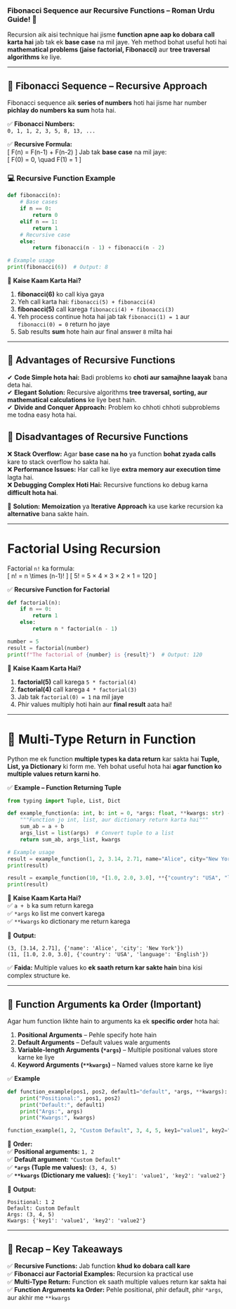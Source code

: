 ### **Fibonacci Sequence aur Recursive Functions – Roman Urdu Guide! 🚀**  

Recursion aik aisi technique hai jisme **function apne aap ko dobara call karta hai** jab tak ek **base case** na mil jaye. Yeh method bohat useful hoti hai **mathematical problems (jaise factorial, Fibonacci)** aur **tree traversal algorithms** ke liye.  

---

## **🔹 Fibonacci Sequence – Recursive Approach**
Fibonacci sequence aik **series of numbers** hoti hai jisme har number **pichlay do numbers ka sum** hota hai.  

✅ **Fibonacci Numbers:**  
`0, 1, 1, 2, 3, 5, 8, 13, ...`  

✅ **Recursive Formula:**  
\[
F(n) = F(n-1) + F(n-2)
\]
Jab tak **base case** na mil jaye:  
\[
F(0) = 0, \quad F(1) = 1
\]

### **💻 Recursive Function Example**
```python
def fibonacci(n):
    # Base cases
    if n == 0:
        return 0
    elif n == 1:
        return 1
    # Recursive case
    else:
        return fibonacci(n - 1) + fibonacci(n - 2)

# Example usage
print(fibonacci(6))  # Output: 8
```
📌 **Kaise Kaam Karta Hai?**  
1. **fibonacci(6)** ko call kiya gaya  
2. Yeh call karta hai: `fibonacci(5) + fibonacci(4)`  
3. **fibonacci(5)** call karega `fibonacci(4) + fibonacci(3)`  
4. Yeh process continue hota hai jab tak `fibonacci(1) = 1` aur `fibonacci(0) = 0` return ho jaye  
5. Sab results **sum** hote hain aur final answer `8` milta hai  

---

## **🔹 Advantages of Recursive Functions**
✔ **Code Simple hota hai:** Badi problems ko **choti aur samajhne laayak** bana deta hai.  
✔ **Elegant Solution:** Recursive algorithms **tree traversal, sorting, aur mathematical calculations** ke liye best hain.  
✔ **Divide and Conquer Approach:** Problem ko chhoti chhoti subproblems me todna easy hota hai.  

## **🔹 Disadvantages of Recursive Functions**
❌ **Stack Overflow:** Agar **base case na ho** ya function **bohat zyada calls** kare to stack overflow ho sakta hai.  
❌ **Performance Issues:** Har call ke liye **extra memory aur execution time** lagta hai.  
❌ **Debugging Complex Hoti Hai:** Recursive functions ko debug karna **difficult hota hai**.  

📌 **Solution:** **Memoization** ya **Iterative Approach** ka use karke recursion ka **alternative** bana sakte hain.  

---

# **Factorial Using Recursion**
Factorial `n!` ka formula:  
\[
n! = n \times (n-1)!
\]
\[
5! = 5 × 4 × 3 × 2 × 1 = 120
\]

✅ **Recursive Function for Factorial**
```python
def factorial(n):
    if n == 0:
        return 1
    else:
        return n * factorial(n - 1)

number = 5
result = factorial(number)
print(f"The factorial of {number} is {result}")  # Output: 120
```
📌 **Kaise Kaam Karta Hai?**  
1. **factorial(5)** call karega `5 * factorial(4)`  
2. **factorial(4)** call karega `4 * factorial(3)`  
3. Jab tak `factorial(0) = 1` na mil jaye  
4. Phir values multiply hoti hain aur **final result** aata hai!  

---

# **🔹 Multi-Type Return in Function**
Python me ek function **multiple types ka data return** kar sakta hai **Tuple, List, ya Dictionary** ki form me. Yeh bohat useful hota hai **agar function ko multiple values return karni ho**.

✅ **Example – Function Returning Tuple**
```python
from typing import Tuple, List, Dict

def example_function(a: int, b: int = 0, *args: float, **kwargs: str) -> Tuple[int, List[float], Dict[str, str]]:
    """Function jo int, list, aur dictionary return karta hai"""
    sum_ab = a + b
    args_list = list(args)  # Convert tuple to a list
    return sum_ab, args_list, kwargs

# Example usage
result = example_function(1, 2, 3.14, 2.71, name="Alice", city="New York")
print(result)

result = example_function(10, *[1.0, 2.0, 3.0], **{"country": "USA", "language": "English"})
print(result)
```
📌 **Kaise Kaam Karta Hai?**  
✅ `a + b` ka sum return karega  
✅ `*args` ko list me convert karega  
✅ `**kwargs` ko dictionary me return karega  

📌 **Output:**  
```
(3, [3.14, 2.71], {'name': 'Alice', 'city': 'New York'})
(11, [1.0, 2.0, 3.0], {'country': 'USA', 'language': 'English'})
```
✅ **Faida:** Multiple values ko **ek saath return kar sakte hain** bina kisi complex structure ke.

---

## **🔹 Function Arguments ka Order (Important)**
Agar hum function likhte hain to arguments ka ek **specific order** hota hai:

1. **Positional Arguments** – Pehle specify hote hain  
2. **Default Arguments** – Default values wale arguments  
3. **Variable-length Arguments (`*args`)** – Multiple positional values store karne ke liye  
4. **Keyword Arguments (`**kwargs`)** – Named values store karne ke liye  

✅ **Example**
```python
def function_example(pos1, pos2, default1="default", *args, **kwargs):
    print("Positional:", pos1, pos2)
    print("Default:", default1)
    print("Args:", args)
    print("Kwargs:", kwargs)

function_example(1, 2, "Custom Default", 3, 4, 5, key1="value1", key2="value2")
```
📌 **Order:**  
✅ **Positional arguments:** `1, 2`  
✅ **Default argument:** `"Custom Default"`  
✅ **`*args` (Tuple me values):** `(3, 4, 5)`  
✅ **`**kwargs` (Dictionary me values):** `{'key1': 'value1', 'key2': 'value2'}`  

📌 **Output:**
```
Positional: 1 2
Default: Custom Default
Args: (3, 4, 5)
Kwargs: {'key1': 'value1', 'key2': 'value2'}
```

---

## **🎯 Recap – Key Takeaways**
✅ **Recursive Functions:** Jab function **khud ko dobara call kare**  
✅ **Fibonacci aur Factorial Examples:** Recursion ka practical use  
✅ **Multi-Type Return:** Function ek saath multiple values return kar sakta hai  
✅ **Function Arguments ka Order:** Pehle positional, phir default, phir `*args`, aur akhir me `**kwargs`  
